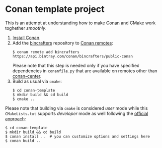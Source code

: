 # Conan template project

This is an attempt at understanding how to make [Conan](https://conan.io/)
and CMake work toghether *smoothly*.

1. [Install Conan](https://docs.conan.io/en/latest/installation.html).
2. Add the [bincrafters](https://bintray.com/bincrafters/public-conan) repository to
   [Conan remotes](https://docs.conan.io/en/latest/uploading_packages/remotes.html):
   ```console
   $ conan remote add bincrafters https://api.bintray.com/conan/bincrafters/public-conan
   ```
   Please note that this step is needed only if you have specified dependencies
   in `conanfile.py` that are available on remotes other than
   [conan-center](https://bintray.com/conan/conan-center).
3. Build as usual via `cmake`:
   ```console
   $ cd conan-template
   $ mkdir build && cd build
   $ cmake ..
   ```

Please note that building via `cmake` is considered *user* mode while this
`CMakeLists.txt` supports *developer* mode as well following the
[official approach](https://github.com/conan-io/cmake-conan#creating-packages):
```console
$ cd conan-template
$ mkdir build && cd build
$ conan install ..  # you can customize options and settings here
$ conan build ..
```
